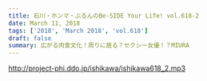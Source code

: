 ```yaml
---
title: 石川・ホンマ・ぶるんのBe-SIDE Your Life! vol.618-2
date: March 11, 2018
tags: ['2018', 'March 2018', 'vol.618']
draft: false
summary: 広がる肉食文化！周りに居る？セクシー女優！？MIURA
---
```


http://project-phi.ddo.jp/ishikawa/ishikawa618_2.mp3